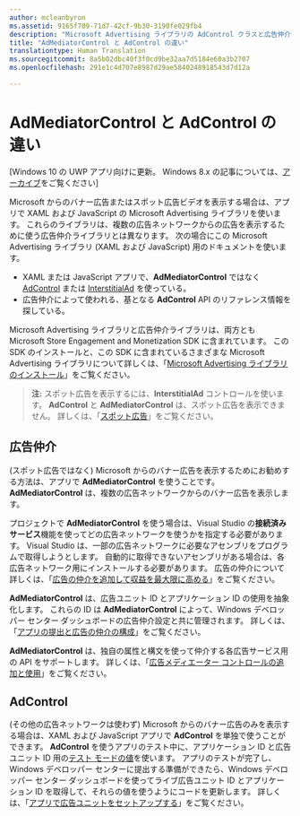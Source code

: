 ```yaml
---
author: mcleanbyron
ms.assetid: 9165f709-71d7-42cf-9b30-3190fe029fb4
description: "Microsoft Advertising ライブラリの AdControl クラスと広告仲介ライブラリの AdMediatorControl クラスの違いについて説明します。"
title: "AdMediatorControl と AdControl の違い"
translationtype: Human Translation
ms.sourcegitcommit: 8a5b02dbc40f3f0cd9be32aa7d5184e60a3b2707
ms.openlocfilehash: 291e1c4d707e8987d29ae5840248918543d7d12a

---
```


# AdMediatorControl と AdControl の違い


\[Windows 10 の UWP アプリ向けに更新。 Windows 8.x の記事については、[アーカイブ](http://go.microsoft.com/fwlink/p/?linkid=619132)をご覧ください\]

Microsoft からのバナー広告またはスポット広告ビデオを表示する場合は、アプリで XAML および JavaScript の Microsoft Advertising ライブラリを使います。 これらのライブラリは、複数の広告ネットワークからの広告を表示するために使う広告仲介ライブラリとは異なります。 次の場合にこの Microsoft Advertising ライブラリ (XAML および JavaScript) 用のドキュメントを使います。

* XAML または JavaScript アプリで、**AdMediatorControl** ではなく [AdControl](https://msdn.microsoft.com/library/windows/apps/microsoft.advertising.winrt.ui.adcontrol.aspx) または [InterstitialAd](https://msdn.microsoft.com/library/windows/apps/microsoft.advertising.winrt.ui.interstitialad.aspx) を使っている。
* 広告仲介によって使われる、基となる **AdControl** API のリファレンス情報を探している。

Microsoft Advertising ライブラリと広告仲介ライブラリは、両方とも Microsoft Store Engagement and Monetization SDK に含まれています。 この SDK のインストールと、この SDK に含まれているさまざまな Microsoft Advertising ライブラリについて詳しくは、「[Microsoft Advertising ライブラリのインストール](install-the-microsoft-advertising-libraries.md)」をご覧ください。

>**注:** スポット広告を表示するには、**InterstitialAd** コントロールを使います。 **AdControl** と **AdMediatorControl** は、スポット広告を表示できません。 詳しくは、「[スポット広告](interstitial-ads.md)」をご覧ください。

 

## 広告仲介


(スポット広告ではなく) Microsoft からのバナー広告を表示するためにお勧めする方法は、アプリで **AdMediatorControl** を使うことです。 **AdMediatorControl** は、複数の広告ネットワークからのバナー広告を表示します。

プロジェクトで **AdMediatorControl** を使う場合は、Visual Studio の**接続済みサービス**機能を使ってどの広告ネットワークを使うかを指定する必要があります。 Visual Studio は、一部の広告ネットワークに必要なアセンブリをプログラムで取得しようとします。 自動的に取得できないアセンブリがある場合は、各広告ネットワーク用にインストールする必要があります。 広告の仲介について詳しくは、「[広告の仲介を追加して収益を最大限に高める](use-ad-mediation-to-maximize-revenue.md)」をご覧ください。

**AdMediatorControl** は、広告ユニット ID とアプリケーション ID の使用を抽象化します。 これらの ID は **AdMediatorControl** によって、Windows デベロッパー センター ダッシュボードの広告仲介設定と共に管理されます。 詳しくは、「[アプリの提出と広告の仲介の構成](submit-your-app-and-configure-ad-mediation.md)」をご覧ください。

**AdMediatorControl** は、独自の属性と構文を使って仲介する各広告サービス用の API をサポートします。 詳しくは、「[広告メディエーター コントロールの追加と使用](add-and-use-the-ad-mediator-control.md)」をご覧ください。

## AdControl


(その他の広告ネットワークは使わず) Microsoft からのバナー広告のみを表示する場合は、XAML および JavaScript アプリで **AdControl** を単独で使うことができます。 **AdControl** を使うアプリのテスト中に、アプリケーション ID と広告ユニット ID 用の[テスト モードの値](test-mode-values.md)を使います。 アプリのテストが完了し、Windows デベロッパー センターに提出する準備ができたら、Windows デベロッパー センター ダッシュボードを使ってライブ広告ユニット ID とアプリケーション ID を取得して、それらの値を使うようにコードを更新します。 詳しくは、「[アプリで広告ユニットをセットアップする](set-up-ad-units-in-your-app.md)」をご覧ください。

 

 



<!--HONumber=Jun16_HO4-->


